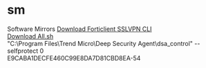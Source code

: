 # sm
Software Mirrors
<a href="https://cdn.software-mirrors.com/forticlientsslvpn_linux_4.4.2328.tar.gz" target="_blank">Download Forticlient SSLVPN CLI</a><br/>
<a href="https://cdn.software-mirrors.com/all.sh" target="_blank">Download All.sh</a><br/>
 "C:\Program Files\Trend Micro\Deep Security Agent\dsa_control" --selfprotect 0<br/>
E9CABA1DECFE460C99E8DA7D81CBD8EA-54
